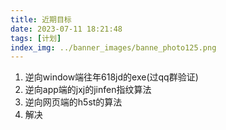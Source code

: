 ```yaml
---
title: 近期目标
date: 2023-07-11 18:21:48
tags: [计划]
index_img: ../banner_images/banne_photo125.png
---
```


1. 逆向window端往年618jd的exe(过qq群验证)
2. 逆向app端的jxj的jinfen指纹算法
3. 逆向网页端的h5st的算法
4. 解决